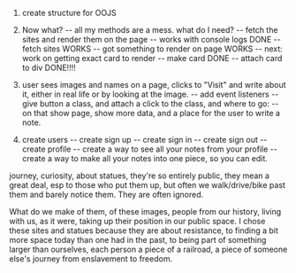 1. create structure for OOJS
2. Now what? 
	-- all my methods are a mess. what do I need? 
		-- fetch the sites and render them on the page 
			-- works with console logs DONE 
			-- fetch sites WORKS
			-- got something to render on page WORKS
			-- next: work on getting exact card to render 
				-- make card DONE 
				-- attach card to div DONE!!!!

3. user sees images and names on a page, clicks to "Visit" and write about it, either in real life or by looking at the image. 
		-- add event listeners -- give button a class, and attach a click to the class, and where to go: 
		-- on that show page, show more data, and a place for the user to write a note. 


4. create users
	-- create sign up 
	-- create sign in 
	-- create sign out
	--create profile 
	-- create a way to see all your notes from your profile
	-- create a way to make all your notes into one piece, so you can edit. 


journey, curiosity, about statues, they're so entirely public, they mean a great deal, esp to those who put them up, but often we walk/drive/bike past them and barely notice them. They are often ignored.

What do we make of them, of these images, people from our history, living with us, as it were, taking up their position in our public space. 
I chose these sites and statues because they are about resistance, to finding a bit more space today than one had in the past, to being part of something larger than ourselves, each person a piece of a railroad, a piece of someone else's journey from enslavement to freedom. 


